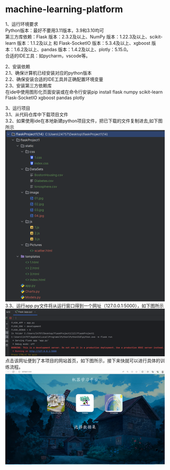 # machine-learning-platform
1、运行环境要求<br>
Python版本：最好不要用3.11版本，3.9和3.10均可<br>
第三方库依赖：Flask 版本：2.3.2及以上、NumPy 版本：1.22.3及以上、scikit-learn 版本：1.1.2及以上 和 Flask-SocketIO 版本：5.3.4及以上、xgboost 版本：1.6.2及以上、pandas 版本：1.4.2及以上、plotly：5.15.0。<br>
合适的IDE工具：如pycharm，vscode等。<br>

2、安装依赖<br>
2.1、确保计算机已经安装对应的python版本<br>
2.2、确保安装合适的IDE工具并正确配置环境变量<br>
2.3、安装第三方依赖库<br>
在ide中使用图形化页面安装或在命令行安装pip install flask numpy scikit-learn Flask-SocketIO xgboost pandas plotly<br>

3、运行项目<br>
3.1、从代码仓库中下载项目文件<br>
3.2、如果使用ide在本地新建python项目文件，把已下载的文件复制进去,如下图所示<br>
![这是图片](/docs/wenjian.png "文件")
3.3、运行app.py文件将从运行窗口得到一个网址（127.0.0.1:5000），如下图所示<br>
![这是图片](/docs/wangzhi.png "网址")
点击该网址便到了本项目的网站首页，如下图所示，接下来快就可以进行具体的训练流程。
![这是图片](/docs/xiaoguo.png "效果")
